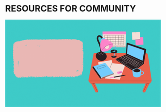 <h1 color:"#377bf6" align:"center>RESOURCES FOR COMMUNITY</h1>

![Project-poster](/docs/Assets/Images/readme/poster-main.gif)